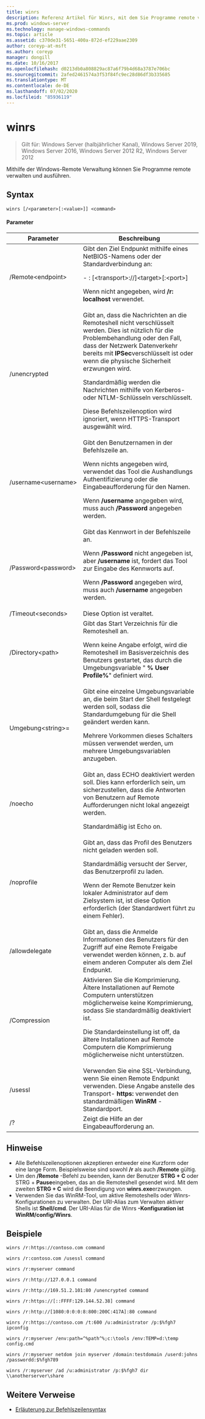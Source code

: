 ```yaml
---
title: winrs
description: Referenz Artikel für Winrs, mit dem Sie Programme remote verwalten und ausführen können.
ms.prod: windows-server
ms.technology: manage-windows-commands
ms.topic: article
ms.assetid: c370de31-5651-400a-872d-ef229aae2309
author: coreyp-at-msft
ms.author: coreyp
manager: dongill
ms.date: 10/16/2017
ms.openlocfilehash: d0213db0a808829ac87a6f79b4d68a3787e706bc
ms.sourcegitcommit: 2afed2461574a3f53f84fc9ec28d86df3b335685
ms.translationtype: MT
ms.contentlocale: de-DE
ms.lasthandoff: 07/02/2020
ms.locfileid: "85936119"
---
```

# <a name="winrs"></a>winrs

> Gilt für: Windows Server (halbjährlicher Kanal), Windows Server 2019, Windows Server 2016, Windows Server 2012 R2, Windows Server 2012

Mithilfe der Windows-Remote Verwaltung können Sie Programme remote verwalten und ausführen.
## <a name="syntax"></a>Syntax
```
winrs [/<parameter>[:<value>]] <command>
```
#### <a name="parameters"></a>Parameter

|           Parameter            |                                                                                                                                                                                    Beschreibung                                                                                                                                                                                     |
|--------------------------------|------------------------------------------------------------------------------------------------------------------------------------------------------------------------------------------------------------------------------------------------------------------------------------------------------------------------------------------------------------------------------------|
|      /Remote\<endpoint>       |                                                                                          Gibt den Ziel Endpunkt mithilfe eines NetBIOS-Namens oder der Standardverbindung an:<p>-   <url>: [\<transport>://]\<target>[:\<port>]<p>Wenn nicht angegeben, wird **/r: localhost** verwendet.                                                                                          |
|          /unencrypted          | Gibt an, dass die Nachrichten an die Remoteshell nicht verschlüsselt werden. Dies ist nützlich für die Problembehandlung oder den Fall, dass der Netzwerk Datenverkehr bereits mit **IPSec**verschlüsselt ist oder wenn die physische Sicherheit erzwungen wird.<p>Standardmäßig werden die Nachrichten mithilfe von Kerberos-oder NTLM-Schlüsseln verschlüsselt.<p>Diese Befehlszeilenoption wird ignoriert, wenn HTTPS-Transport ausgewählt wird. |
|     /username\<username>      |                                                                                Gibt den Benutzernamen in der Befehlszeile an.<p>Wenn nichts angegeben wird, verwendet das Tool die Aushandlungs Authentifizierung oder die Eingabeaufforderung für den Namen.<p>Wenn **/username** angegeben wird, muss auch **/Password** angegeben werden.                                                                                 |
|     /Password\<password>      |                                                                           Gibt das Kennwort in der Befehlszeile an.<p>Wenn **/Password** nicht angegeben ist, aber **/username** ist, fordert das Tool zur Eingabe des Kennworts auf.<p>Wenn **/Password** angegeben wird, muss auch **/username** angegeben werden.                                                                            |
|      /Timeout\<seconds>       |                                                                                                                                                                             Diese Option ist veraltet.                                                                                                                                                                             |
|       /Directory\<path>       |                                                                                            Gibt das Start Verzeichnis für die Remoteshell an.<p>Wenn keine Angabe erfolgt, wird die Remoteshell im Basisverzeichnis des Benutzers gestartet, das durch die Umgebungsvariable " **% User Profile%**" definiert wird.                                                                                             |
| Umgebung\<string>=<value> |                                                                          Gibt eine einzelne Umgebungsvariable an, die beim Start der Shell festgelegt werden soll, sodass die Standardumgebung für die Shell geändert werden kann.<p>Mehrere Vorkommen dieses Schalters müssen verwendet werden, um mehrere Umgebungsvariablen anzugeben.                                                                          |
|            /noecho             |                                                                                                    Gibt an, dass ECHO deaktiviert werden soll. Dies kann erforderlich sein, um sicherzustellen, dass die Antworten von Benutzern auf Remote Aufforderungen nicht lokal angezeigt werden.<p>Standardmäßig ist Echo on.                                                                                                    |
|           /noprofile           |                                              Gibt an, dass das Profil des Benutzers nicht geladen werden soll.<p>Standardmäßig versucht der Server, das Benutzerprofil zu laden.<p>Wenn der Remote Benutzer kein lokaler Administrator auf dem Zielsystem ist, ist diese Option erforderlich (der Standardwert führt zu einem Fehler).                                               |
|         /allowdelegate         |                                                                                                                  Gibt an, dass die Anmelde Informationen des Benutzers für den Zugriff auf eine Remote Freigabe verwendet werden können, z. b. auf einem anderen Computer als dem Ziel Endpunkt.                                                                                                                   |
|          /Compression          |                                                                           Aktivieren Sie die Komprimierung.  Ältere Installationen auf Remote Computern unterstützen möglicherweise keine Komprimierung, sodass Sie standardmäßig deaktiviert ist.<p>Die Standardeinstellung ist off, da ältere Installationen auf Remote Computern die Komprimierung möglicherweise nicht unterstützen.                                                                           |
|            /usessl             |                                                                                                               Verwenden Sie eine SSL-Verbindung, wenn Sie einen Remote Endpunkt verwenden.  Diese Angabe anstelle des Transport- **https:** verwendet den standardmäßigen **WinRM** -Standardport.                                                                                                                |
|               /?               |                                                                                                                                                                        Zeigt die Hilfe an der Eingabeaufforderung an.                                                                                                                                                                        |

## <a name="remarks"></a>Hinweise
-   Alle Befehlszeilenoptionen akzeptieren entweder eine Kurzform oder eine lange Form. Beispielsweise sind sowohl **/r** als auch **/Remote** gültig.
-   Um den **/Remote** -Befehl zu beenden, kann der Benutzer **STRG + C** oder STRG + **Pause**eingeben, das an die Remoteshell gesendet wird. Mit dem zweiten **STRG + C** wird die Beendigung von **winrs.exe**erzwungen.
-   Verwenden Sie das WinRM-Tool, um aktive Remoteshells oder Winrs-Konfigurationen zu verwalten.  Der URI-Alias zum Verwalten aktiver Shells ist **Shell/cmd**.  Der URI-Alias für die Winrs **-Konfiguration ist WinRM/config/Winrs**.

## <a name="examples"></a>Beispiele
```
winrs /r:https://contoso.com command
```
```
winrs /r:contoso.com /usessl command
```
```
winrs /r:myserver command
```
```
winrs /r:http://127.0.0.1 command
```
```
winrs /r:http://169.51.2.101:80 /unencrypted command
```
```
winrs /r:https://[::FFFF:129.144.52.38] command
```
```
winrs /r:http://[1080:0:0:0:8:800:200C:417A]:80 command
```
```
winrs /r:https://contoso.com /t:600 /u:administrator /p:$%fgh7 ipconfig
```
```
winrs /r:myserver /env:path=^%path^%;c:\tools /env:TEMP=d:\temp config.cmd
```
```
winrs /r:myserver netdom join myserver /domain:testdomain /userd:johns /passwordd:$%fgh789
```
```
winrs /r:myserver /ad /u:administrator /p:$%fgh7 dir \\anotherserver\share
```

## <a name="additional-references"></a>Weitere Verweise
- [Erläuterung zur Befehlszeilensyntax](command-line-syntax-key.md)

